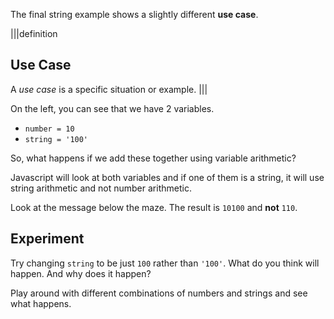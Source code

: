 The final string example shows a slightly different **use case**.

|||definition
## Use Case
A *use case* is a specific situation or example.
|||

On the left, you can see that we have 2 variables.

- `number = 10`
- `string = '100'`

So, what happens if we add these together using variable arithmetic?

Javascript will look at both variables and if one of them is a string, it will use string arithmetic and not number arithmetic.

Look at the message below the maze. The result is `10100` and **not** `110`.

## Experiment
Try changing `string` to be just `100` rather than `'100'`. What do you think will happen. And why does it happen?

Play around with different combinations of numbers and strings and see what happens.
